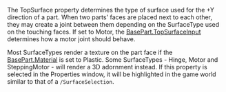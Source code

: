 The TopSurface property determines the type of surface used for the +Y direction of a part. When two parts' faces are placed next to each other, they may create a joint between them depending on the SurfaceType used on the touching faces. If set to Motor, the [BasePart.TopSurfaceInput](https://developer.roblox.com/api-reference/property/BasePart/TopSurfaceInput) determines how a motor joint should behave.

Most SurfaceTypes render a texture on the part face if the [BasePart.Material](https://developer.roblox.com/api-reference/property/BasePart/Material) is set to Plastic. Some SurfaceTypes - Hinge, Motor and SteppingMotor - will render a 3D adornment instead. If this property is selected in the Properties window, it will be highlighted in the game world similar to that of a `/SurfaceSelection`.